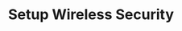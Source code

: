---
sidebar_position: 2
title: "Setup Wireless Security"
sidebar_label: "Setup Wireless Security"
description: "Secure wireless connections in Alpine Linux systems - configure WPA/WPA2, set up wireless encryption, manage WiFi passwords, and implement wireless security."
keywords:
  - "alpine wireless security"
  - "wpa configuration"
  - "wifi encryption"
  - "wireless authentication"
  - "wifi security"
tags:
  - alpine
  - wireless-security
  - wpa
  - wifi-encryption
  - security
slug: /linux/alpine/network/wireless-setup/setup-wireless-security
---